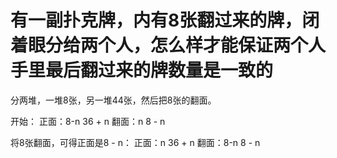 # 有一副扑克牌，内有8张翻过来的牌，闭着眼分给两个人，怎么样才能保证两个人手里最后翻过来的牌数量是一致的

分两堆，一堆8张，另一堆44张，然后把8张的翻面。

开始：
正面：8-n  36 + n
翻面：n   8 - n

将8张翻面，可得正面是8 - n：
正面：n  36 + n
翻面：8-n   8 - n

